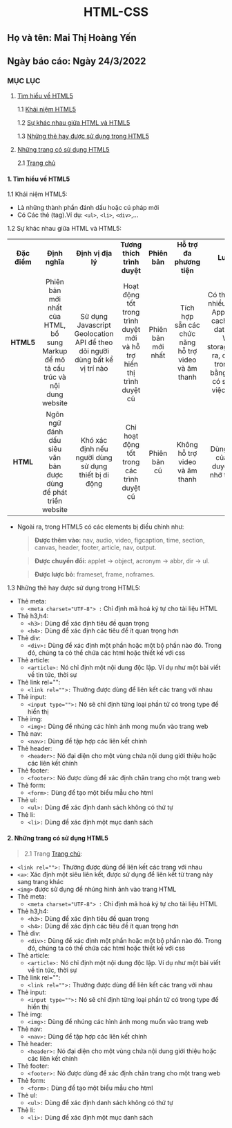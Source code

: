 # <div align="center"><p> HTML-CSS </p></div>
 ## Họ và tên: Mai Thị Hoàng Yến
 ## Ngày báo cáo: Ngày 24/3/2022
 ### MỤC LỤC
  1. [Tìm hiểu về HTML5](#lythuyet)
  
      1.1 [Khái niệm HTML5](#kn)
     
      1.2 [Sự khác nhau giữa HTML và HTML5](#qt)
      
      1.3 [Những thẻ hay được sử dụng trong HTML5](#the)
     
  2. [Những trang có sử dụng HTML5](#thuchanh)  
  
      2.1 [Trang chủ](#in)
      
#### 1. Tìm hiểu về HTML5 <a name="lythuyet"></a>

1.1 Khái niệm HTML5:<a name="kn"></a> 
   - Là những thành phần đánh dấu hoặc cú pháp mới
   - Có Các thẻ (tag).Ví dụ: `<ul>`, `<li>`, `<div>`,...
 
1.2 Sự khác nhau giữa HTML và HTML5:<a name="qt"></a> 
<table align="center">
   <tr>
     <td align="center" ><b>Đặc điểm</b></td>
        <td align="center"><b>Định nghĩa</b></td>
        <td align="center"><b>Định vị địa lý</b></td>
        <td align="center"><b>Tương thích trình duyệt</b></td>
        <td align="center"><b>Phiên bản</b></td>
        <td align="center"><b>Hỗ trợ đa phương tiện</b></td>
        <td align="center"><b>Lưu trữ</b></td>
        <td align="center"><b>Giao tiếp</b></td>
        <td align="center"><b>Đồ họa</b></td>  
   </tr>
   <tr>
       <td align="center"><b> HTML5</b></td>
       <td align="center">Phiên bản mới nhất của HTML, bổ sung Markup để mô tả cấu trúc và nội dung website</td>
       <td align="center">Sử dụng Javascript Geolocation API để theo dõi người dùng bất kể vị trí nào</td>
       <td align="center">Hoạt động tốt trong trình duyệt mới và hỗ trợ hiển thị trình duyệt cũ</td>
       <td align="center">Phiên bản mới nhất</td>
       <td align="center">Tích hợp sẵn các chức năng hỗ trợ video và âm thanh</td>
       <td align="center">Có thể lưu trữ nhiều nơi như Application cache, SQL database, Web storage.Ngoài ra, chạy JS trong nền bằng JS API có sẵn cho việc lưu trữ</td>
        <td align="center">Hỗ trợ Web Socket cho việc giao tiếp song song giữa Server và Client.</td>
        <td align="center">Đồ họa vector trong HTML5 hỗ trợ mặc định với Canvas và SVG</td>
   </tr>
   <tr>
        <td align="center"><b> HTML</b></td>
        <td align="center">Ngôn ngữ đánh dấu siêu văn bản được dùng để phát triển website</td>
        <td align="center">Khó xác định nếu người dùng sử dụng thiết bị di động</td>
        <td align="center">Chỉ hoạt động tốt trong các trình duyệt cũ</td>
        <td align="center">Phiên bản cũ</td>
        <td align="center"> Không hỗ trợ video và âm thanh</td>
        <td align="center">Dùng cache của trình duyệt là bộ nhớ tạm thời</td>
        <td align="center">Không hỗ trợ Web Socket cho việc giao tiếp giữa Client với Server</td>
        <td align="center">Đồ họa vector trong HTML phải dùng Sliver light, Adobe Flash, VML ...</td>
   </tr>
</table>

  - Ngoài ra, trong HTML5 có các elements bị điều chỉnh như:
    >**Được thêm vào:** nav, audio, video, figcaption, time, section, canvas, header, footer, article, nav, output.
            
    >**Được chuyển đổi:** applet -> object, acronym -> abbr, dir -> ul.
            
    >**Được lược bỏ:** frameset, frame, noframes.

1.3 Những thẻ hay được sử dụng trong HTML5:<a name="the"></a> 

  - Thẻ meta:
    - `<meta charset="UTF-8"> :` Chỉ định mã hoá ký tự cho tài liệu HTML    
  - Thẻ h3,h4:
    - `<h3>:` Dùng để xác định tiêu đề quan trọng 
    - `<h4>:` Dùng để xác định các tiêu đề ít quan trọng hơn
  - Thẻ div:
    - `<div>:` Dùng để xác định một phần hoặc một bộ phần nào đó. Trong đó, chúng ta có thể chứa các html hoặc thiết kế với css 
  - Thẻ article:
    - `<article>:` Nó chỉ định một nội dung độc lập. Ví dụ như một bài viết về tin tức, thời sự 
  - Thẻ link rel="":
    - `<link rel="">:` Thường được dùng để liên kết các trang với nhau 
  - Thẻ input:
    - `<input type="">:` Nó sẽ chỉ định từng loại phần tử có trong type để hiển thị  
  - Thẻ img:
    - `<img>:` Dùng để nhúng các hình ảnh mong muốn vào trang web 
  - Thẻ nav:
    - `<nav>:` Dùng để tập hợp các liên kết chính 
  - Thẻ header:
    - `<header>:` Nó đại diện cho một vùng chứa nội dung giới thiệu hoặc các liên kết chính 
  - Thẻ footer:
    - `<footer>:` Nó được dùng để xác định chân trang cho một trang web 
  - Thẻ form:
    - `<form>:` Dùng để tạo một biểu mẫu cho html
  - Thẻ ul:
    - `<ul>:` Dùng để xác định danh sách không có thứ tự 
  - Thẻ li:
    - `<li>:` Dùng để xác định một mục danh sách 
    
#### 2. Những trang có sử dụng HTML5 <a name="thuchanh"></a>

  >2.1 Trang [Trang chủ](/Task1_HTML/index.html):<a name="in"></a>
  
  - `<link rel="">:` Thường được dùng để liên kết các trang với nhau
  - `<a>`: Xác định một siêu liên kết, được sử dụng để liên kết từ trang này sang trang khác
  - `<img>` được sử dụng để nhúng hình ảnh vào trang HTML
  - Thẻ meta:
    - `<meta charset="UTF-8"> :` Chỉ định mã hoá ký tự cho tài liệu HTML    
  - Thẻ h3,h4:
    - `<h3>:` Dùng để xác định tiêu đề quan trọng 
    - `<h4>:` Dùng để xác định các tiêu đề ít quan trọng hơn
  - Thẻ div:
    - `<div>:` Dùng để xác định một phần hoặc một bộ phần nào đó. Trong đó, chúng ta có thể chứa các html hoặc thiết kế với css 
  - Thẻ article:
    - `<article>:` Nó chỉ định một nội dung độc lập. Ví dụ như một bài viết về tin tức, thời sự 
  - Thẻ link rel="":
    - `<link rel="">:` Thường được dùng để liên kết các trang với nhau 
  - Thẻ input:
    - `<input type="">:` Nó sẽ chỉ định từng loại phần tử có trong type để hiển thị  
  - Thẻ img:
    - `<img>:` Dùng để nhúng các hình ảnh mong muốn vào trang web 
  - Thẻ nav:
    - `<nav>:` Dùng để tập hợp các liên kết chính 
  - Thẻ header:
    - `<header>:` Nó đại diện cho một vùng chứa nội dung giới thiệu hoặc các liên kết chính 
  - Thẻ footer:
    - `<footer>:` Nó được dùng để xác định chân trang cho một trang web 
  - Thẻ form:
    - `<form>:` Dùng để tạo một biểu mẫu cho html
  - Thẻ ul:
    - `<ul>:` Dùng để xác định danh sách không có thứ tự 
  - Thẻ li:
    - `<li>:` Dùng để xác định một mục danh sách 
    
